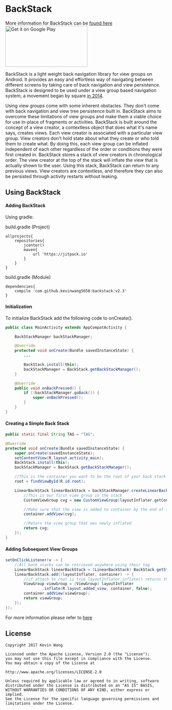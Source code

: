 # BackStack

More information for BackStack can be [found here](https://kevinwang5658.github.io/backstack/)
<a href="https://play.google.com/store/apps/details?id=com.rievo.android">
  <img alt="Get it on Google Play"
       width = "256"
       height = "128"
       src="https://github.com/steverichey/google-play-badge-svg/blob/master/img/en_get.svg" />
</a>

BackStack is a light weight back navigation library for view groups on Android. It provides an easy and effortless way of navigating between different screens by taking care of back navigation and view persistence. BackStack is designed to be used under a view group based navigation system, a movement began by square [in 2014](https://medium.com/square-corner-blog/advocating-against-android-fragments-81fd0b462c97).

Using view groups come with some inherent obstacles. They don't come with back navigation and view tree persistence built in. BackStack aims to overcome these limitations of view groups and make them a viable choice for use in-place of fragments or activities. BackStack is built around the concept of a view creator, a contextless object that does what it's name says, creates views. Each view creator is associated with a particular view group. View creators don't hold state about what they create or who told them to create what. By doing this, each view group can be inflated independent of each other regardless of the order or conditions they were first created in. BackStack stores a stack of view creators in chronological order. The view creator at the top of the stack will inflate the view that is actually shown to the user. Using this stack, BackStack can return to any previous views. View creators are contextless, and therefore they can also be persisted through activity restarts without leaking.

## Using BackStack

#### Adding BackStack

Using gradle:

build.gradle (Project)
~~~Gradle
allprojects{
    repositories{
        jcenter()
        maven{
            url 'https://jitpack.io'
        }
    }
}
~~~

build.gradle (Module)
~~~Gradle
dependencies{
    compile 'com.github.kevinwang5658:backstack:v2.3'
}
~~~

#### Initialization

To initialize BackStack add the following code to onCreate().

~~~Java
public class MainActivity extends AppCompatActivity {

    BackStackManager backStackManager;

    @Override
    protected void onCreate(Bundle savedInstanceState) {
        ...

        BackStack.install(this);
        backStackManager = BackStack.getBackStackManager();
    }

    @Override
    public void onBackPressed() {
        if (!backStackManager.goBack()) {
            super.onBackPressed();
        }
    }
}
~~~

#### Creating a Simple Back Stack

```Java
public static final String TAG = "TAG";

@Override
protected void onCreate(Bundle savedInstanceState) {
    super.onCreate(savedInstanceState);
    setContentView(R.layout.activity_main);
    BackStack.install(this);
    backStackManager = BackStack.getBackStackManager();

    //This is the container you want to be the root of your back stack
    root = findViewById(R.id.root);

    LinearBackStack linearBackStack = backStackManager.createLinearBackStack("TAG", root, (layoutInflater, container) -> {
        //This is our first view group in the stack
        CustomViewGroup cvg = new CustomViewGroup(layoutInflater.getContext());

        //Make sure that the view is added to container by the end of this block
        container.addView(cvg);

        //Return the view group that was newly inflated
        return cvg;
    });
}
```

#### Adding Subsequent View Groups

```Java
setOnClickListener(v -> {
    //All back stacks can be retrieved anywhere using their tag
    LinearBackStack linearBackStack = (LinearBackStack) BackStack.getStack(MainActivity.TAG);
    linearBackStack.add((layoutInflater, container) -> {
        //if attach to root is true layoutInflater.inflate() returns the container instead
        ViewGroup viewGroup = (ViewGroup) layoutInflater
                .inflate(R.layout.added_view, container, false);
        container.addView(viewGroup);
        return viewGroup;
    });
});
```

For more information please refer to [here](https://kevinwang5658.github.io/backstack/)

## License
```
Copyright 2017 Kevin Wang

Licensed under the Apache License, Version 2.0 (the "License");
you may not use this file except in compliance with the License.
You may obtain a copy of the License at

http://www.apache.org/licenses/LICENSE-2.0

Unless required by applicable law or agreed to in writing, software
distributed under the License is distributed on an "AS IS" BASIS,
WITHOUT WARRANTIES OR CONDITIONS OF ANY KIND, either express or implied.
See the License for the specific language governing permissions and
limitations under the License.
```
